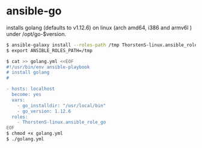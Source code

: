 # ansible-go
installs golang (defaults to v1.12.6) on linux (arch amd64, i386 and armv6l ) under /opt/go-$version.

```bash
$ ansible-galaxy install --roles-path /tmp ThorstenS-linux.ansible_role_go
$ export ANSIBLE_ROLES_PATH=/tmp

$ cat >> golang.yml <<EOF
#!/usr/bin/env ansible-playbook
# install golang
#

- hosts: localhost
  become: yes
  vars:
    - go_installdir: "/usr/local/bin"
    - go_version: 1.12.6
  roles:
    - ThorstenS-linux.ansible_role_go
EOF
$ chmod +x golang.yml
$ ./golang.yml
```


